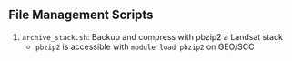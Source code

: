 File Management Scripts
----------------------

1. `archive_stack.sh`: Backup and compress with pbzip2 a Landsat stack
     - `pbzip2` is accessible with `module load pbzip2` on GEO/SCC
